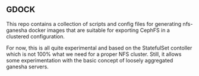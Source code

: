 GDOCK
-----
This repo contains a collection of scripts and config files for
generating nfs-ganesha docker images that are suitable for exporting
CephFS in a clustered configuration.

For now, this is all quite experimental and based on the StatefulSet
contoller which is not 100% what we need for a proper NFS cluster. Still,
it allows some experimentation with the basic concept of loosely aggregated
ganesha servers.
